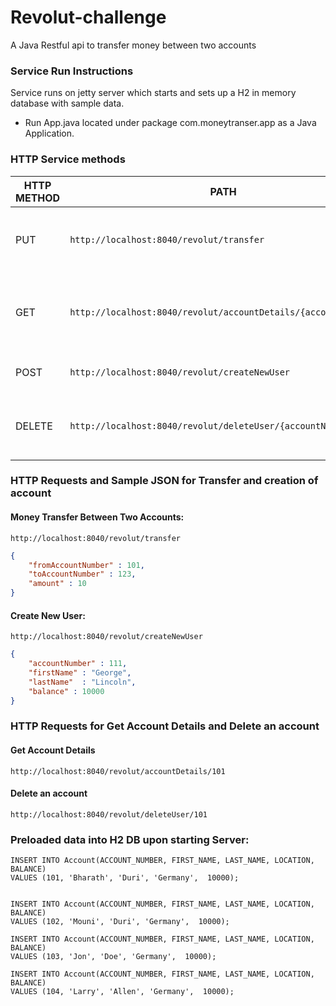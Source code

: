 # Revolut-challenge
A Java Restful api to transfer money between two accounts


### Service Run Instructions

Service runs on jetty server which starts and sets up a H2 in memory database with sample data.
* Run App.java located under package com.moneytranser.app as a Java Application.

### HTTP Service methods

| HTTP METHOD | PATH	| USAGE
--- | --- | ---
PUT	|	`http://localhost:8040/revolut/transfer`	|	Money transfer between two accounts.
GET	|	`http://localhost:8040/revolut/accountDetails/{accountNumber}`	|	Fetch account details for an account number
POST	|	`http://localhost:8040/revolut/createNewUser`	|	Create a new Account
DELETE	|	`http://localhost:8040/revolut/deleteUser/{accountNumber}`	|	Delete an account using account number

### HTTP Requests and Sample JSON for Transfer and creation of account


#### Money Transfer Between Two Accounts:
`http://localhost:8040/revolut/transfer`
```json
{
    "fromAccountNumber" : 101,
    "toAccountNumber" : 123,
    "amount" : 10
}
```
#### Create New User:


`http://localhost:8040/revolut/createNewUser`
```json
{
    "accountNumber" : 111,
    "firstName" : "George",
    "lastName"  : "Lincoln",
    "balance" : 10000
}
```

### HTTP Requests for Get Account Details and Delete an account

#### Get Account Details
`http://localhost:8040/revolut/accountDetails/101`

#### Delete an account
`http://localhost:8040/revolut/deleteUser/101`


### Preloaded data into H2 DB upon starting Server:
```
INSERT INTO Account(ACCOUNT_NUMBER, FIRST_NAME, LAST_NAME, LOCATION, BALANCE)
VALUES (101, 'Bharath', 'Duri', 'Germany',  10000);


INSERT INTO Account(ACCOUNT_NUMBER, FIRST_NAME, LAST_NAME, LOCATION, BALANCE)
VALUES (102, 'Mouni', 'Duri', 'Germany',  10000);

INSERT INTO Account(ACCOUNT_NUMBER, FIRST_NAME, LAST_NAME, LOCATION, BALANCE)
VALUES (103, 'Jon', 'Doe', 'Germany',  10000);

INSERT INTO Account(ACCOUNT_NUMBER, FIRST_NAME, LAST_NAME, LOCATION, BALANCE)
VALUES (104, 'Larry', 'Allen', 'Germany',  10000);
```
